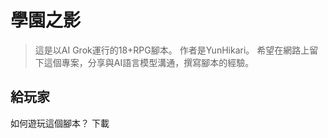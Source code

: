# 學園之影
>這是以AI Grok運行的18+RPG腳本。
作者是YunHikari。
希望在網路上留下這個專案，分享與AI語言模型溝通，撰寫腳本的經驗。

## 給玩家
如何遊玩這個腳本？
下載
